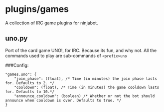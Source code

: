 plugins/games
=============

A collection of IRC game plugins for ninjabot.

uno.py
------

Port of the card game UNO!, for IRC. Because its fun, and why not. All the commands used to
play are sub-commands of `<prefix>uno`

###Config:

```
"games.uno": {
	"join_phase": (float), /* Time (in minutes) the join phase lasts for. Defaults to 2. */
	"cooldown": (float), /* Time (in minutes) the game cooldown lasts for. Defaults to 10.*/
	"announce_cooldown": (boolean) /* Whether or not the bot should announce when cooldown is over. Defaults to true. */
}
```
